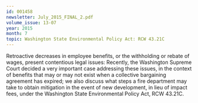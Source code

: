 ```yaml
---
id: 001458
newsletter: July_2015_FINAL_2.pdf
volume_issue: 13-07
year: 2015
month: 7
topic: Washington State Environmental Policy Act: RCW 43.21C
---
```


Retroactive decreases in employee benefits, or the withholding or rebate of wages, present contentious legal issues: Recently, the Washington Supreme Court decided a very important case addressing these issues, in the context of benefits that may or may not exist when a collective bargaining agreement has expired; we also discuss what steps a fire department may take to obtain mitigation in the event of new development, in lieu of impact fees, under the Washington State Environmental Policy Act, RCW 43.21C.